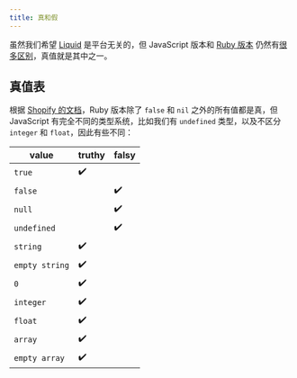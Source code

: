 ```yaml
---
title: 真和假
---
```


虽然我们希望 [Liquid][sl] 是平台无关的，但 JavaScript 版本和 [Ruby 版本][ruby] 仍然有[很多区别][diff]，真值就是其中之一。

## 真值表

根据 [Shopify 的文档](https://shopify.github.io/liquid/basics/truthy-and-falsy/)，Ruby 版本除了 `false` 和 `nil` 之外的所有值都是真，但 JavaScript 有完全不同的类型系统，比如我们有 `undefined` 类型，以及不区分 `integer` 和 `float`，因此有些不同：

value          | truthy | falsy
---            | ---    | ---
`true`         | ✔️      | 
`false`        |        | ✔️
`null`         |        | ✔️
`undefined`    |        | ✔️
`string`       | ✔️      |	 
`empty string` | ✔️      |
`0`            | ✔️      |
`integer`	   | ✔️      |
`float`	       | ✔️      |
`array`        | ✔️      |
`empty array`  | ✔️      |

[ruby]: https://shopify.github.io/liquid
[sl]: https://www.npmjs.com/package/liquidjs
[diff]: https://github.com/harttle/liquidjs#differences-and-limitations